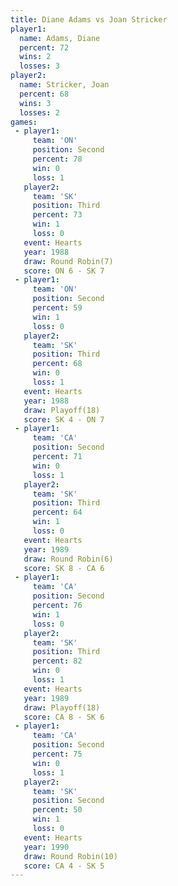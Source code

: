 ```yaml
---
title: Diane Adams vs Joan Stricker
player1:              
  name: Adams, Diane  
  percent: 72         
  wins: 2             
  losses: 3           
player2:              
  name: Stricker, Joan
  percent: 68         
  wins: 3             
  losses: 2           
games:
 - player1:          
     team: 'ON'      
     position: Second
     percent: 78     
     win: 0          
     loss: 1         
   player2:         
     team: 'SK'     
     position: Third
     percent: 73    
     win: 1         
     loss: 0        
   event: Hearts       
   year: 1988          
   draw: Round Robin(7)
   score: ON 6 - SK 7  
 - player1:          
     team: 'ON'      
     position: Second
     percent: 59     
     win: 1          
     loss: 0         
   player2:         
     team: 'SK'     
     position: Third
     percent: 68    
     win: 0         
     loss: 1        
   event: Hearts     
   year: 1988        
   draw: Playoff(18) 
   score: SK 4 - ON 7
 - player1:          
     team: 'CA'      
     position: Second
     percent: 71     
     win: 0          
     loss: 1         
   player2:         
     team: 'SK'     
     position: Third
     percent: 64    
     win: 1         
     loss: 0        
   event: Hearts       
   year: 1989          
   draw: Round Robin(6)
   score: SK 8 - CA 6  
 - player1:          
     team: 'CA'      
     position: Second
     percent: 76     
     win: 1          
     loss: 0         
   player2:         
     team: 'SK'     
     position: Third
     percent: 82    
     win: 0         
     loss: 1        
   event: Hearts     
   year: 1989        
   draw: Playoff(18) 
   score: CA 8 - SK 6
 - player1:          
     team: 'CA'      
     position: Second
     percent: 75     
     win: 0          
     loss: 1         
   player2:          
     team: 'SK'      
     position: Second
     percent: 50     
     win: 1          
     loss: 0         
   event: Hearts        
   year: 1990           
   draw: Round Robin(10)
   score: CA 4 - SK 5   
---
```

